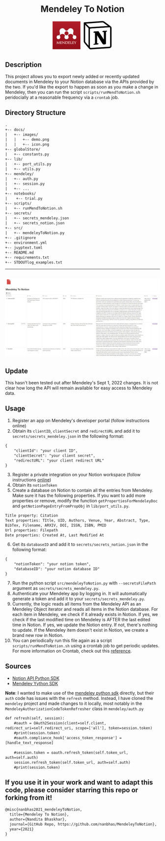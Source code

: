 <div align="center">    
 
# Mendeley To Notion  

<img src="docs/MendeleyToNotion.png" alt="MendeleyToNotion" style="width:200px;"/>
  
</div>

## Description 
This project allows you to export newly added or recently updated documents in Mendeley to your Notion database via the APIs provided by the two. If you'd like the export to happen as soon as you make a change in Mendeley, then you can run the script `scripts/runMendToNotion.sh` peridocially at a reasonable frequency via a `crontab` job.

## Directory Structure

```
.
+-- docs/
|   +-- images/
|   |   +-- demo.png
|   |   +-- icon.png
+-- globalStore/
|   +-- constants.py
+-- lib/
|   +-- port_utils.py
|   +-- utils.py
+-- mendeley/
|   +-- auth.py
|   +-- session.py
|   +-- ...
+-- notebooks/
|    +-- trial.py
+-- scripts/
|   +-- runMendToNotion.sh
+-- secrets/
|   +-- secrets_mendeley.json
|   +-- secrets_notion.json
+-- src/
|   +-- mendeleyToNotion.py
+-- .gitignore
+-- environment.yml
+-- juyptext.toml
+-- README.md
+-- requirements.txt
+-- STDOUTlog_examples.txt
```

---
![MendeleyToNotionScreenshot](docs/MendeleyToNotion_screenshot.png)
---

## Update
This hasn't been tested out after Mendeley's Sept 1, 2022 changes. It is not clear how long the API will remain available for easy access to Mendeley data.

## Usage
1. Register an app on Mendeley's developer portal (follow instructions online)
2. Obtain its `clientID`, `clientSecret` and `redirectURL` and add it to `secrets/secrets_mendeley.json` in the following format:
```
{
    "clientId": "your client ID", 
    "clientSecret": "your client secret", 
    "redirectURL": "your client redirect URL"
}
```
3. Register a private integration on your Notion workspace (follow instructions [online](https://www.notion.so/help/create-integrations-with-the-notion-api#create-an-internal-integration))
4. Obtain its `notionToken`
5. Create a database on Notion to contain all the entries from Mendeley. Make sure it has the following properties. If you want to add more properties or remove, modify the function `getPropertiesForMendeleyDoc` and `getNotionPageEntryFromPropObj` in `lib/port_utils.py`.
```
Title property: Citation
Text properties: TItle, UID, Authors, Venue, Year, Abstract, Type, BibTex, Filename, ARXIV, DOI, ISSN, ISBN, PMID
Url properties: Filepath
Date properties: Created At, Last Modified At
```
6. Get its `databaseID` and add it to `secrets/secrets_notion.json` in the following format:
```
{
    "notionToken": "your notion token",
    "databaseID": "your notion database ID"
}
```
7. Run the python script `src/mendeleyToNotion.py` with `--secretsFilePath` argument as `secrets/secrets_mendeley.py`.
8. Authenticate your Mendeley app by logging in. It will automatically generate a token and add it to your `secrets/secrets_mendeley.py`.
9. Currently, the logic reads all items from the Mendeley API as an Mendeley Object iterator and reads all items in the Notion database. For each item in Mendeley, we check if it already exists in Notion. If yes, we check if the last modified time on Mendeley is AFTER the last edited time in Notion. If yes, we update the Notion entry. If not, there's nothing to update. If the Mendeley item doesn't exist in Notion, we create a brand new row in Notion. 
10. You can periodically run this file again as a script `scripts/runMendToNotion.sh` using a crontab job to get periodic updates. For more information on Crontab, check out this [reference](https://crontab.guru/).

## Sources

- [Notion API Python SDK](https://github.com/ramnes/notion-sdk-py)
- [Mendeley Yython SDK](https://github.com/Mendeley/mendeley-python-sdk)

**Note**: I wanted to make use of the [mendeley python sdk](https://github.com/Mendeley/mendeley-python-sdk) directly, but their `auth` code has issues with the `refresh` method. Instead, I have cloned the `mendeley` project and made changes to it locally, most notably in the `MendeleyAuthorizationCodeTokenRefresher` class in `mendeley/auth.py`
```
def refresh(self, session):
    #oauth = OAuth2Session(client=self.client, redirect_uri=self.redirect_uri, scope=['all'], token=session.token)
    #print(session.token)
    #oauth.compliance_hook['access_token_response'] = [handle_text_response]

    #session.token = oauth.refresh_token(self.token_url, auth=self.auth)
    session.refresh_token(self.token_url, auth=self.auth)
    #print(session.token)
```

## If you use it in your work and want to adapt this code, please consider starring this repo or forking from it!

```
@misc{nanbhas2021_mendeleyToNotion,
  title={Mendeley To Notion},
  author={Nandita Bhaskhar},
  journal={GitHub Repo, https://github.com/nanbhas/MendeleyToNotion},
  year={2021}
}
``` 
